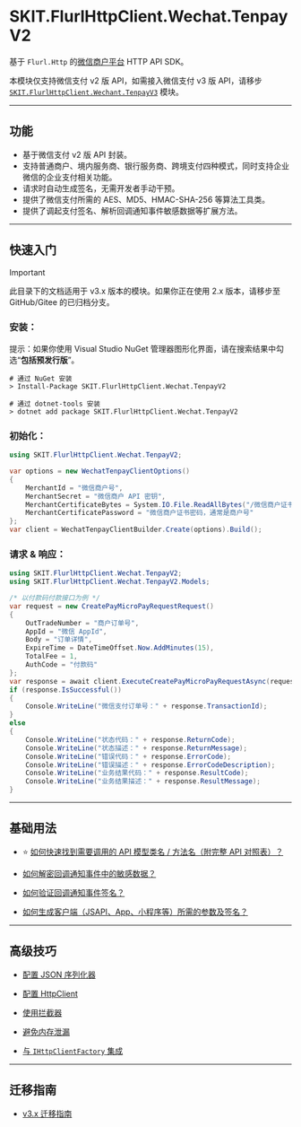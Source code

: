 ﻿# SKIT.FlurlHttpClient.Wechat.TenpayV2

基于 `Flurl.Http` 的[微信商户平台](https://pay.weixin.qq.com/) HTTP API SDK。

本模块仅支持微信支付 v2 版 API，如需接入微信支付 v3 版 API，请移步 [`SKIT.FlurlHttpClient.Wechant.TenpayV3`](../WechatTenpayV3/README.md) 模块。

---

## 功能

-   基于微信支付 v2 版 API 封装。
-   支持普通商户、境内服务商、银行服务商、跨境支付四种模式，同时支持企业微信的企业支付相关功能。
-   请求时自动生成签名，无需开发者手动干预。
-   提供了微信支付所需的 AES、MD5、HMAC-SHA-256 等算法工具类。
-   提供了调起支付签名、解析回调通知事件敏感数据等扩展方法。

---

## 快速入门

> [!IMPORTANT]
> 此目录下的文档适用于 v3.x 版本的模块。如果你正在使用 2.x 版本，请移步至 GitHub/Gitee 的已归档分支。

### 安装：

提示：如果你使用 Visual Studio NuGet 管理器图形化界面，请在搜索结果中勾选“**包括预发行版**”。

```shell
# 通过 NuGet 安装
> Install-Package SKIT.FlurlHttpClient.Wechat.TenpayV2

# 通过 dotnet-tools 安装
> dotnet add package SKIT.FlurlHttpClient.Wechat.TenpayV2
```

### 初始化：

```csharp
using SKIT.FlurlHttpClient.Wechat.TenpayV2;

var options = new WechatTenpayClientOptions()
{
    MerchantId = "微信商户号",
    MerchantSecret = "微信商户 API 密钥",
    MerchantCertificateBytes = System.IO.File.ReadAllBytes("/微信商户证书文件路径/apiclient_cert.p12"),
    MerchantCertificatePassword = "微信商户证书密码，通常是商户号"
};
var client = WechatTenpayClientBuilder.Create(options).Build();
```

### 请求 & 响应：

```csharp
using SKIT.FlurlHttpClient.Wechat.TenpayV2;
using SKIT.FlurlHttpClient.Wechat.TenpayV2.Models;

/* 以付款码付款接口为例 */
var request = new CreatePayMicroPayRequestRequest()
{
    OutTradeNumber = "商户订单号",
    AppId = "微信 AppId",
    Body = "订单详情",
    ExpireTime = DateTimeOffset.Now.AddMinutes(15),
    TotalFee = 1,
    AuthCode = "付款码"
};
var response = await client.ExecuteCreatePayMicroPayRequestAsync(request);
if (response.IsSuccessful())
{
    Console.WriteLine("微信支付订单号：" + response.TransactionId);
}
else
{
    Console.WriteLine("状态代码：" + response.ReturnCode);
    Console.WriteLine("状态描述：" + response.ReturnMessage);
    Console.WriteLine("错误代码：" + response.ErrorCode);
    Console.WriteLine("错误描述：" + response.ErrorCodeDescription);
    Console.WriteLine("业务结果代码：" + response.ResultCode);
    Console.WriteLine("业务结果描述：" + response.ResultMessage);
}
```

---

## 基础用法

-   ⭐ [如何快速找到需要调用的 API 模型类名 / 方法名（附完整 API 对照表）？](./Basic_ModelDefinition.md)

-   [如何解密回调通知事件中的敏感数据？](./Basic_EventInfoDecryption.md)

-   [如何验证回调通知事件签名？](./Basic_EventSignatureVerification.md)

-   [如何生成客户端（JSAPI、App、小程序等）所需的参数及签名？](./Basic_Parameters.md)

---

## 高级技巧

-   [配置 JSON 序列化器](./Advanced_JsonSerializer.md)

-   [配置 HttpClient](./Advanced_HttpClient.md)

-   [使用拦截器](./Advanced_Interceptor.md)

-   [避免内存泄漏](./Advanced_Dispose.md)

-   [与 `IHttpClientFactory` 集成](./Advanced_HttpClientFactory.md)

---

## 迁移指南

-   [v3.x 迁移指南](./Migration_V3.md)

